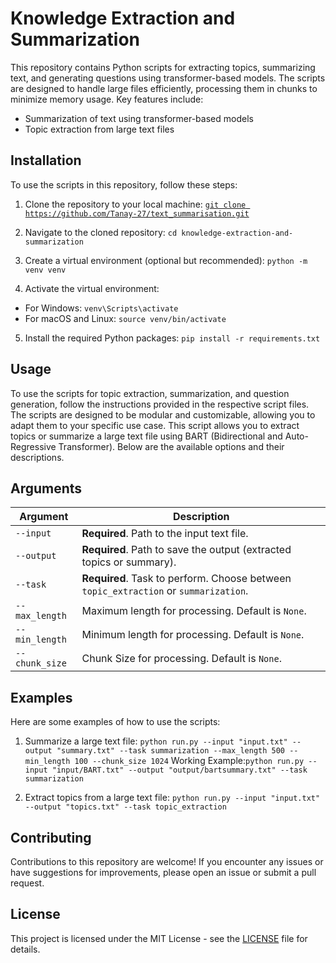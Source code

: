 # Knowledge Extraction and Summarization

This repository contains Python scripts for extracting topics, summarizing text, and generating questions using transformer-based models. The scripts are designed to handle large files efficiently, processing them in chunks to minimize memory usage. Key features include:

- Summarization of text using transformer-based models
- Topic extraction from large text files

## Installation

To use the scripts in this repository, follow these steps:

1. Clone the repository to your local machine:
[`git clone https://github.com/Tanay-27/text_summarisation.git`](https://github.com/Tanay-27/text_summarisation.git)

2. Navigate to the cloned repository:
```cd knowledge-extraction-and-summarization```

3. Create a virtual environment (optional but recommended):
```python -m venv venv```

4. Activate the virtual environment:

- For Windows:
  ```venv\Scripts\activate```
- For macOS and Linux:
  ```source venv/bin/activate```

5. Install the required Python packages:
```pip install -r requirements.txt```


## Usage

To use the scripts for topic extraction, summarization, and question generation, follow the instructions provided in the respective script files. The scripts are designed to be modular and customizable, allowing you to adapt them to your specific use case.
This script allows you to extract topics or summarize a large text file using BART (Bidirectional and Auto-Regressive Transformer). Below are the available options and their descriptions.

## Arguments

| Argument       | Description                                                                                       |
|----------------|---------------------------------------------------------------------------------------------------|
| `--input`      | **Required**. Path to the input text file.                                                       |
| `--output`     | **Required**. Path to save the output (extracted topics or summary).                             |
| `--task`       | **Required**. Task to perform. Choose between `topic_extraction` or `summarization`.             |
| `--max_length` | Maximum length for processing. Default is `None`.                                                |
| `--min_length` | Minimum length for processing. Default is `None`.                                                |
| `--chunk_size` | Chunk Size for processing. Default is `None`.                                                     |


## Examples

Here are some examples of how to use the scripts:

1. Summarize a large text file:
```python run.py --input "input.txt" --output "summary.txt" --task summarization --max_length 500 --min_length 100 --chunk_size 1024```
Working Example:```python run.py --input "input/BART.txt" --output "output/bartsummary.txt" --task summarization```

2. Extract topics from a large text file:
```python run.py --input "input.txt" --output "topics.txt" --task topic_extraction```


## Contributing

Contributions to this repository are welcome! If you encounter any issues or have suggestions for improvements, please open an issue or submit a pull request.

## License

This project is licensed under the MIT License - see the [LICENSE](LICENSE) file for details.


